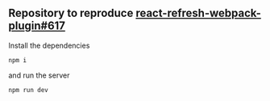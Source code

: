 **Repository to reproduce [react-refresh-webpack-plugin#617](https://github.com/pmmmwh/react-refresh-webpack-plugin/issues/617)**
---

Install the dependencies

```shell
npm i
```

and run the server

```shell
npm run dev
```
